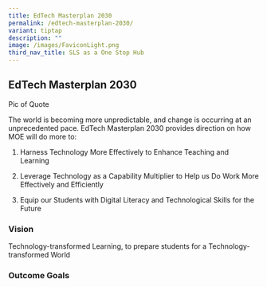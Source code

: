 ```yaml
---
title: EdTech Masterplan 2030
permalink: /edtech-masterplan-2030/
variant: tiptap
description: ""
image: /images/FaviconLight.png
third_nav_title: SLS as a One Stop Hub
---
```

<h2>EdTech Masterplan 2030</h2>
<p>Pic of Quote</p>
<p></p>
<p>The world is becoming more unpredictable, and change is occurring at an
unprecedented pace. EdTech Masterplan 2030 provides direction on how MOE
will do more to:</p>
<ol data-tight="true" class="tight">
<li>
<p>Harness Technology More Effectively to Enhance Teaching and Learning</p>
</li>
<li>
<p>Leverage Technology as a Capability Multiplier to Help us Do Work More
Effectively and Efficiently</p>
</li>
<li>
<p>Equip our Students with Digital Literacy and Technological Skills for
the Future</p>
</li>
</ol>
<p></p>
<h3>Vision</h3>
<p>Technology-transformed Learning, to prepare students for a Technology-transformed
World</p>
<p></p>
<h3>Outcome Goals</h3>
<p></p>
